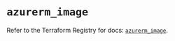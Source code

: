 # `azurerm_image`

Refer to the Terraform Registry for docs: [`azurerm_image`](https://registry.terraform.io/providers/hashicorp/azurerm/4.20.0/docs/resources/image).
